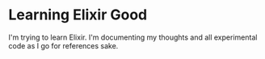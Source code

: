 # Learning Elixir Good
I'm trying to learn Elixir. I'm documenting my thoughts and all experimental code
as I go for references sake.
